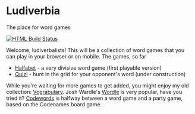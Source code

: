 # Ludiverbia
The place for word games

[![HTML Build Status]][actions]

[HTML Build Status]: https://github.com/donkirkby/ludiverbia/actions/workflows/build.yml/badge.svg?branch=main
[actions]: https://github.com/donkirkby/ludiverbia/actions
[Halfabet]: https://donkirkby.github.io/ludiverbia/halfabet.html
[Quizl]: https://donkirkby.github.io/ludiverbia/quizl.html

Welcome, ludiverbalists! This will be a collection of word games that you can
play in your browser or on mobile. The games, so far

* [Halfabet] - a very divisive word game (first playable version)
* [Quizl] - hunt in the grid for your opponent's word (under construction)

While you're waiting for more games to get added, you might enjoy my old
collection: [Vograbulary]. Josh Wardle's [Wordle] is very popular, have you
tried it? [Codewords] is halfway between a word game and a party game, based on
the Codenames board game.

[Vograbulary]: https://donkirkby.github.io/vograbulary/
[Wordle]: https://www.powerlanguage.co.uk/wordle/
[Codewords]: https://netgames.io/games/codewords/
